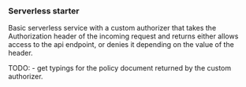### Serverless starter

Basic serverless service with a custom authorizer that takes the Authorization header of the incoming request and returns either allows access to the api endpoint, or denies it depending on the value of the header.

TODO: - get typings for the policy document returned by the custom authorizer.